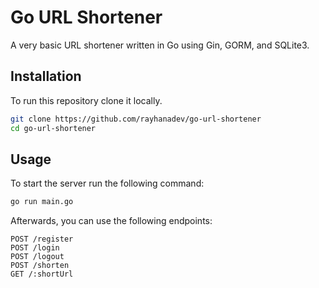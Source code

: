 # Go URL Shortener

A very basic URL shortener written in Go using Gin, GORM, and SQLite3.

## Installation

To run this repository clone it locally.

```sh
git clone https://github.com/rayhanadev/go-url-shortener
cd go-url-shortener
```

## Usage

To start the server run the following command:

```sh
go run main.go
```

Afterwards, you can use the following endpoints:

```
POST /register
POST /login
POST /logout
POST /shorten
GET /:shortUrl
```